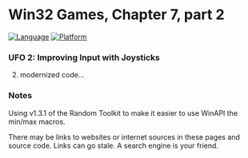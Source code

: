 # Win32 Games, Chapter 7, part 2
[![Language](https://img.shields.io/badge/Language%20-C++-blue.svg)](https://github.com/GeorgePimpleton/Win32-games/)
[![Platform](https://img.shields.io/badge/Platform%20-Win32-blue.svg)](https://github.com/GeorgePimpleton/Win32-games/)
### UFO 2: Improving Input with Joysticks

2. modernized code...

### Notes
Using v1.3.1 of the Random Toolkit to make it easier to use WinAPI the min/max macros.

There may be links to websites or internet sources in these pages and source code. Links can go stale. A search engine is your friend.
